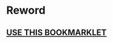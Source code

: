 Reword
======

<a href="javascript:(function(){var g=document.createElement('script'),s=document.scripts[0];g.src='//rawgithub.com/timrwood/reword/master/reword.js';s.parentNode.insertBefore(g,s);})()">USE THIS BOOKMARKLET</a>
--
